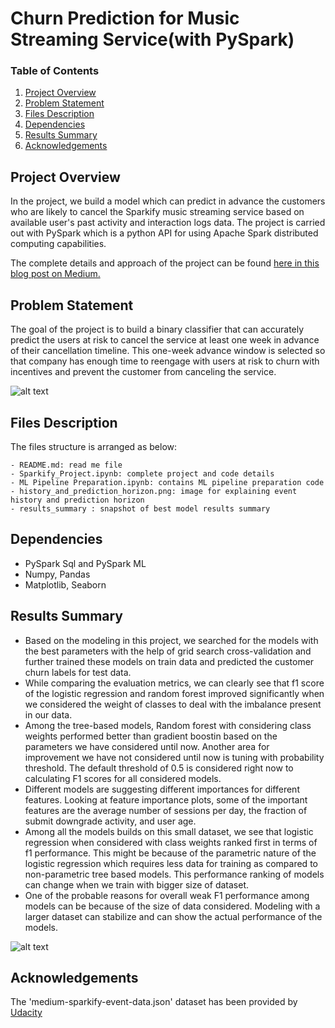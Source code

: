 # Churn Prediction for Music Streaming Service(with PySpark)


### Table of Contents

1. [Project Overview](#Overview)
2. [Problem Statement](#Statement)
3. [Files Description](#files)
4. [Dependencies](#Dependencies)
5. [Results Summary](#Summary)
6. [Acknowledgements](#Acknowledgements)


## Project Overview<a name="Overview"></a>
In the project, we build a model which can predict in advance the customers who are likely to cancel the Sparkify music streaming service based on available user's past activity and interaction logs data. The project is carried out with PySpark which is a python API for using Apache Spark distributed computing capabilities. 

The complete details and approach of the project can be found [here in this blog post on Medium.](https://ankitaggarwal64.medium.com/churn-prediction-for-music-streaming-service-with-pyspark-761259cc33e8)

## Problem Statement<a name="Statement"></a>
The goal of the project is to build a binary classifier that can accurately predict the users at risk to cancel the service at least one week in advance of their cancellation timeline. This one-week advance window is selected so that company has enough time to reengage with users at risk to churn with incentives and prevent the customer from canceling the service.

![alt text](https://github.com/ankitaggarwal64/Customer-Churn-Prediction-for-Digital-Music-Service-with-PySpark/blob/main/history_and_prediction_horizon.PNG)
  
## Files Description <a name="files"></a>

The files structure is arranged as below:

	- README.md: read me file
	- Sparkify_Project.ipynb: complete project and code details
	- ML Pipeline Preparation.ipynb: contains ML pipeline preparation code
	- history_and_prediction_horizon.png: image for explaining event history and prediction horizon
	- results_summary : snapshot of best model results summary


## Dependencies <a name="Dependencies"></a>
- PySpark Sql and PySpark ML
- Numpy, Pandas
- Matplotlib, Seaborn

## Results Summary<a name="Summary"></a>
- Based on the modeling in this project, we searched for the models with the best parameters with the help of grid search cross-validation and further trained these models on train data and predicted the customer churn labels for test data. 
- While comparing the evaluation metrics, we can clearly see that f1 score of the logistic regression and random forest improved significantly when we considered the weight of classes to deal with the imbalance present in our data. 
- Among the tree-based models, Random forest with considering class weights performed better than gradient boostin based on the parameters we have considered until now. Another area for improvement we have not considered until now is tuning with probability threshold. The default threshold of 0.5 is considered right now to calculating F1 scores for all considered models. 
- Different models are suggesting different importances for different features. Looking at feature importance plots, some of the important features are the average number of sessions per day, the fraction of submit downgrade activity, and user age.
- Among all the models builds on this small dataset, we see that logistic regression when considered with class weights ranked first in terms of f1 performance. This might be because of the parametric nature of the logistic regression which requires less data for training as compared to non-parametric tree based models. This performance ranking of models can change when we train with bigger size of dataset.
- One of the probable reasons for overall weak F1 performance among models can be because of the size of data considered. Modeling with a larger dataset can stabilize and can show the actual performance of the models.

![alt text](https://github.com/ankitaggarwal64/Customer-Churn-Prediction-for-Digital-Music-Service-with-PySpark/blob/main/results_summary.PNG)
  
## Acknowledgements <a name="Acknowledgements"></a>
The 'medium-sparkify-event-data.json' dataset has been provided by [Udacity](https://www.udacity.com/) 

